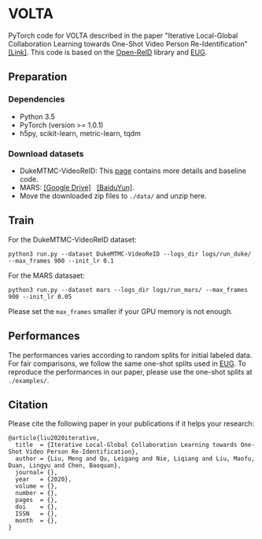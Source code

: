 # VOLTA

PyTorch code for VOLTA described in the paper "Iterative Local-Global Collaboration Learning towards One-Shot Video Person Re-Identification" [[Link]](http://XXX). This code is based on the [Open-ReID](https://github.com/Cysu/open-reid) library and [EUG](<https://github.com/Yu-Wu/Exploit-Unknown-Gradually>). 

## Preparation
### Dependencies
- Python 3.5
- PyTorch (version >= 1.0.1)
- h5py, scikit-learn, metric-learn, tqdm

### Download datasets 
- DukeMTMC-VideoReID: This [page](https://github.com/Yu-Wu/DukeMTMC-VideoReID) contains more details and baseline code.
- MARS: [[Google Drive]](https://drive.google.com/open?id=1m6yLgtQdhb6pLCcb6_m7sj0LLBRvkDW0)   [[BaiduYun]](https://pan.baidu.com/s/1mByTdvXFsmobXOXBEkIWFw).
- Move the downloaded zip files to `./data/` and unzip here.


## Train

For the DukeMTMC-VideoReID dataset:
```shell
python3 run.py --dataset DukeMTMC-VideoReID --logs_dir logs/run_duke/ --max_frames 900 --init_lr 0.1
```

For the MARS datasaet:
```shell
python3 run.py --dataset mars --logs_dir logs/run_mars/ --max_frames 900 --init_lr 0.05
```
Please set the `max_frames` smaller if your GPU memory is not enough. 

## Performances

The performances varies according to random splits for initial labeled data. For fair comparisons, we follow the same one-shot splits used in [EUG](<https://github.com/Yu-Wu/Exploit-Unknown-Gradually>). To reproduce the performances in our paper, please use the one-shot splits at `./examples/`.


## Citation

Please cite the following paper in your publications if it helps your research: 

```
@article{liu2020iterative,
  title  = {Iterative Local-Global Collaboration Learning towards One-Shot Video Person Re-Identification},
  author = {Liu, Meng and Qu, Leigang and Nie, Liqiang and Liu, Maofu, Duan, Lingyu and Chen, Baoquan},
  journal= {},
  year   = {2020}, 
  volume = {}, 
  number = {}, 
  pages  = {}, 
  doi    = {}, 
  ISSN   = {}, 
  month  = {},
} 
```

